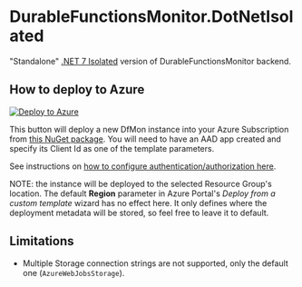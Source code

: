 # DurableFunctionsMonitor.DotNetIsolated

"Standalone" [.NET 7 Isolated](https://learn.microsoft.com/en-us/azure/azure-functions/dotnet-isolated-process-guide) version of DurableFunctionsMonitor backend.

## How to deploy to Azure

[![Deploy to Azure](https://aka.ms/deploytoazurebutton)](https://portal.azure.com/#create/Microsoft.Template/uri/https%3A%2F%2Fraw.githubusercontent.com%2Fmicrosoft%2FDurableFunctionsMonitor%2Fmain%2Fdurablefunctionsmonitor.dotnetisolated%2Farm-template.json) 

This button will deploy a new DfMon instance into your Azure Subscription from [this NuGet package](https://www.nuget.org/packages/DurableFunctionsMonitor.DotNetIsolated/). You will need to have an AAD app created and specify its Client Id as one of the template parameters. 

See instructions on [how to configure authentication/authorization here](How-to-configure-authentication).

NOTE: the instance will be deployed to the selected Resource Group's location. The default **Region** parameter in Azure Portal's *Deploy from a custom template* wizard has no effect here. It only defines where the deployment metadata will be stored, so feel free to leave it to default.

## Limitations

* Multiple Storage connection strings are not supported, only the default one (`AzureWebJobsStorage`).
